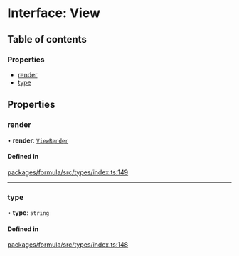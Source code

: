 # Interface: View

## Table of contents

### Properties

- [render](View.md#render)
- [type](View.md#type)

## Properties

### <a id="render" name="render"></a> render

• **render**: [`ViewRender`](../README.md#viewrender)

#### Defined in

[packages/formula/src/types/index.ts:149](https://github.com/mashcard/mashcard/blob/main/packages/formula/src/types/index.ts#L149)

---

### <a id="type" name="type"></a> type

• **type**: `string`

#### Defined in

[packages/formula/src/types/index.ts:148](https://github.com/mashcard/mashcard/blob/main/packages/formula/src/types/index.ts#L148)

